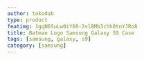 ```yaml
---
author: tokodab
type: product
featimg: 1gqN6SuLw0iY60-2vl8Mb3chh0tnYJRo8
title: Batman Logo Samsung Galaxy S9 Case
tags: [samsung, galaxy, s9]
category: [samsung]
---
```

